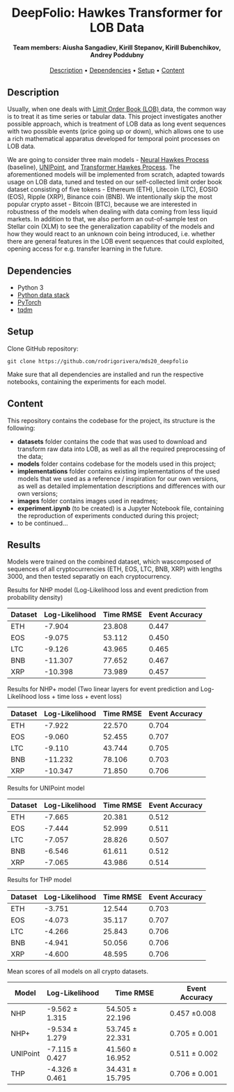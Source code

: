 <h1 align="center"> DeepFolio: Hawkes Transformer for LOB Data </h1>

<h4 align="center"> Team members: Aiusha Sangadiev, Kirill Stepanov, Kirill Bubenchikov, Andrey Poddubny </h4>

<p align="center">
  <a href="#description">Description</a> •
  <a href="#dependencies">Dependencies</a> •
  <a href="#setup">Setup</a> •
  <a href="#content">Content</a>
</p>

## Description

Usually, when one deals with <a href="https://www.investopedia.com/terms/l/limitorderbook.asp" target="_blank"> Limit Order Book (LOB) </a> data, the common way is to treat it as time series or tabular data. This project investigates another possible approach, which is treatment of LOB data as long event sequences with two possible events (price going up or down), which allows one to use a rich mathematical apparatus developed for temporal point processes on LOB data.

We are going to consider three main models - <a href="https://arxiv.org/abs/1612.09328">Neural Hawkes Process</a> (baseline), <a href="https://arxiv.org/abs/2007.14082">UNIPoint</a>, and <a href="https://arxiv.org/abs/2002.09291">Transformer Hawkes Process</a>. The aforementioned models will be implemented from scratch, adapted towards usage on LOB data, tuned and tested on our self-collected limit order book dataset consisting of five tokens - Ethereum (ETH), Litecoin (LTC), EOSIO (EOS), Ripple (XRP), Binance coin (BNB). We intentionally skip the most popular crypto asset - Bitcoin (BTC), because we are interested in robustness of the models when dealing with data coming from less liquid markets. In addition to that, we also perform an out-of-sample test on Stellar coin (XLM) to see the generalization capability of the models and how they would react to an unknown coin being introduced, i.e. whether there are general features in the LOB event sequences that could exploited, opening access for e.g. transfer learning in the future.

## Dependencies

* Python 3
* <a href="https://hub.packtpub.com/python-data-stack/" target="_blank"> Python data stack </a>
* <a href="https://pytorch.org/" target="_target"> PyTorch </a>
* <a href="https://github.com/tqdm/tqdm" target="_target"> tqdm </a>

## Setup

Clone GitHub repository:

```
git clone https://github.com/rodrigorivera/mds20_deepfolio
```

Make sure that all dependencies are installed and run the respective notebooks, containing the experiments for each model.

## Content

This repository contains the codebase for the project, its structure is the following:
* **datasets** folder contains the code that was used to download and transform raw data into LOB, as well as all the required preprocessing of the data;
* **models** folder contains codebase for the models used in this project;
* **implementations** folder contains existing implementations of the used models that we used as a reference / inspiration for our own versions, as well as detailed implementation descriptions and differences with our own versions;
* **images** folder contains images used in readmes;
* **experiment.ipynb** (to be created) is a Jupyter Notebook file, containing the reproduction of experiments conducted during this project;
* to be continued...


## Results
Models were trained on the combined dataset, which wascomposed of sequences of all cryptocurrencies (ETH, EOS, LTC, BNB, XRP) with lengths 3000,
and then tested separatly on each cryptocurrency.

Results for NHP model (Log-Likelihood loss and event prediction from probability density)



|     Dataset   | Log-Likelihood   | Time RMSE | Event Accuracy|
|---------------|------------------|-----------|---------------|
| ETH           | -7.904           | 23.808    | 0.447         | 
| EOS           | -9.075           | 53.112    | 0.450         | 
| LTC           | -9.126           | 43.965    | 0.465        |
| BNB           | -11.307 | 77.652 | 0.467        |
| XRP           | -10.398 | 73.989 | 0.457        |

Results for NHP+ model (Two linear layers for event prediction and Log-Likelihood loss + time loss + event loss)


|     Dataset   | Log-Likelihood   | Time RMSE | Event Accuracy|
|---------------|------------------|-----------|---------------|
| ETH           | -7.922  | 22.570  | 0.704         | 
| EOS           | -9.060 | 52.455  | 0.707         | 
| LTC           | -9.110 | 43.744  | 0.705        |
| BNB           | -11.232 | 78.106 | 0.703        |
| XRP           | -10.347 | 71.850 | 0.706        |


Results for UNIPoint model 

|     Dataset   | Log-Likelihood   | Time RMSE | Event Accuracy|
|---------------|------------------|-----------|---------------|
| ETH           | -7.665 | 20.381 | 0.512         | 
| EOS           | -7.444 | 52.999 | 0.511         | 
| LTC           | -7.057 | 28.826 | 0.507        |
| BNB           | -6.546 | 61.611 | 0.512       |
| XRP           | -7.065 | 43.986 | 0.514        |


Results for THP model 


|     Dataset   | Log-Likelihood   | Time RMSE | Event Accuracy|
|---------------|------------------|-----------|---------------|
| ETH           | -3.751 | 12.544 | 0.703         | 
| EOS           | -4.073 | 35.117 | 0.707         | 
| LTC           | -4.266 | 25.843 | 0.706        |
| BNB           | -4.941 | 50.056 | 0.706       |
| XRP           | -4.600 | 48.595 | 0.706        |


Mean scores of all models on all crypto datasets.

|     Model     | Log-Likelihood   | Time RMSE | Event Accuracy|
|---------------|------------------|-----------|---------------|
| NHP           | -9.562 ± 1.315    | 54.505 ± 22.196   | 0.457 ±0.008        | 
| NHP+          | -9.534 ± 1.279    | 53.745 ± 22.331  | 0.705 ± 0.001       | 
| UNIPoint      | -7.115 ± 0.427        | 41.560 ± 16.952  |  0.511 ± 0.002        |
| THP           | -4.326 ± 0.461       | 34.431 ± 15.795   | 0.706 ± 0.001        |
